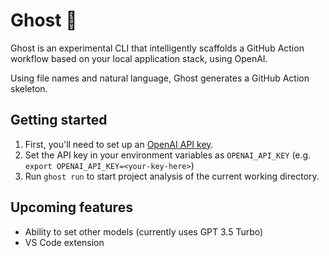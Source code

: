 # Ghost 👻
Ghost is an experimental CLI that intelligently scaffolds a GitHub Action workflow based on your local application stack, using OpenAI.

Using file names and natural language, Ghost generates a GitHub Action skeleton.

## Getting started
1. First, you'll need to set up an [OpenAI API key](https://platform.openai.com/account/api-keys).
2. Set the API key in your environment variables as `OPENAI_API_KEY` (e.g. `export OPENAI_API_KEY=<your-key-here>`)
3. Run `ghost run` to start project analysis of the current working directory.


## Upcoming features
- Ability to set other models (currently uses GPT 3.5 Turbo)
- VS Code extension
